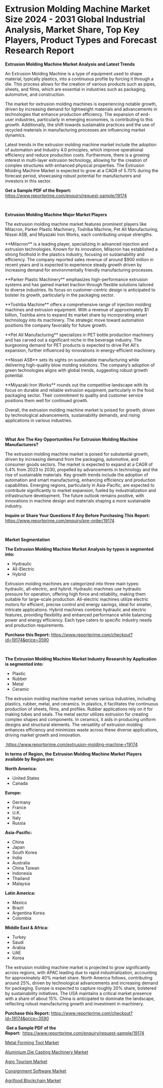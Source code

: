 <p><h1>Extrusion Molding Machine Market Size 2024 - 2031 Global Industrial Analysis, Market Share, Top Key Players, Product Types and Forecast Research Report</h1></p><p><strong>Extrusion Molding Machine Market Analysis and Latest Trends</strong></p>
<p><p>An Extrusion Molding Machine is a type of equipment used to shape material, typically plastics, into a continuous profile by forcing it through a die. This process allows for the creation of various products such as pipes, sheets, and films, which are essential in industries such as packaging, automotive, and construction. </p><p>The market for extrusion molding machines is experiencing notable growth, driven by increasing demand for lightweight materials and advancements in technologies that enhance production efficiency. The expansion of end-user industries, particularly in emerging economies, is contributing to this growth. Additionally, the shift towards sustainable practices and the use of recycled materials in manufacturing processes are influencing market dynamics.</p><p>Latest trends in the extrusion molding machine market include the adoption of automation and Industry 4.0 principles, which improve operational efficiency and reduce production costs. Furthermore, there is a growing interest in multi-layer extrusion technology, allowing for the creation of complex structures with enhanced physical properties. The Extrusion Molding Machine Market is expected to grow at a CAGR of 5.70% during the forecast period, showcasing robust potential for manufacturers and investors in this sector.</p></p>
<p><strong>Get a Sample PDF of the Report:&nbsp;</strong> <a href="https://www.reportprime.com/enquiry/request-sample/19174?utm_campaign=32&utm_medium=2&utm_source=Github&utm_content=ia&utm_term=22112024&utm_id=extrusion-molding-machine">https://www.reportprime.com/enquiry/request-sample/19174</a></p>
<p>&nbsp;</p>
<p><strong>Extrusion Molding Machine Major Market Players</strong></p>
<p><p>The extrusion molding machine market features prominent players like Milacron, Parker Plastic Machinery, Toshiba Machine, Pet All Manufacturing, Nissei ASB, and Miyazaki Iron Works, each contributing unique strengths.</p><p>**Milacron** is a leading player, specializing in advanced injection and extrusion technologies. Known for its innovation, Milacron has established a strong foothold in the plastics industry, focusing on sustainability and efficiency. The company reported sales revenue of around $900 million in recent years and is expected to experience steady growth driven by increasing demand for environmentally friendly manufacturing processes.</p><p>**Parker Plastic Machinery** emphasizes high-performance extrusion systems and has gained market traction through flexible solutions tailored to diverse industries. Its focus on customer-centric design is anticipated to bolster its growth, particularly in the packaging sector.</p><p>**Toshiba Machine** offers a comprehensive range of injection molding machines and extrusion equipment. With a revenue of approximately $1 billion, Toshiba aims to expand its market share by incorporating smart technology into its machinery. The strategic move toward automation positions the company favorably for future growth.</p><p>**Pet All Manufacturing** specializes in PET bottle production machinery and has carved out a significant niche in the beverage industry. The burgeoning demand for PET products is expected to drive Pet All's expansion, further influenced by innovations in energy-efficient machinery.</p><p>**Nissei ASB** sets its sights on sustainable manufacturing while delivering high-quality blow molding solutions. The company’s adoption of green technologies aligns with global trends, suggesting robust growth potential.</p><p>**Miyazaki Iron Works** rounds out the competitive landscape with its focus on durable and reliable extrusion equipment, particularly in the food packaging sector. Their commitment to quality and customer service positions them well for continued growth.</p><p>Overall, the extrusion molding machine market is poised for growth, driven by technological advancements, sustainability demands, and rising applications in various industries.</p></p>
<p>&nbsp;</p>
<p><strong>What Are The Key Opportunities For Extrusion Molding Machine Manufacturers?</strong></p>
<p><p>The extrusion molding machine market is poised for substantial growth, driven by increasing demand from the packaging, automotive, and consumer goods sectors. The market is expected to expand at a CAGR of 5.4% from 2023 to 2030, propelled by advancements in technology and the rise of sustainable materials. Key growth trends include the adoption of automation and smart manufacturing, enhancing efficiency and production capabilities. Emerging regions, particularly in Asia-Pacific, are expected to contribute significantly to market expansion, fueled by industrialization and infrastructure development. The future outlook remains positive, with innovations in machine design and materials shaping a more sustainable industry.</p></p>
<p><strong>Inquire or Share Your Questions If Any Before Purchasing This Report:</strong> <a href="https://www.reportprime.com/enquiry/pre-order/19174?utm_campaign=32&utm_medium=2&utm_source=Github&utm_content=ia&utm_term=22112024&utm_id=extrusion-molding-machine">https://www.reportprime.com/enquiry/pre-order/19174</a></p>
<p>&nbsp;</p>
<p><strong>Market Segmentation</strong></p>
<p><strong>The Extrusion Molding Machine Market Analysis by types is segmented into:</strong></p>
<p><ul><li>Hydraulic</li><li>All-Electric</li><li>Hybrid</li></ul></p>
<p><p>Extrusion molding machines are categorized into three main types: hydraulic, all-electric, and hybrid. Hydraulic machines use hydraulic pressure for operation, offering high force and reliability, making them suitable for large-scale production. All-electric machines utilize electric motors for efficient, precise control and energy savings, ideal for smaller, intricate applications. Hybrid machines combine hydraulic and electric features, providing flexibility and enhanced performance while balancing power and energy efficiency. Each type caters to specific industry needs and production requirements.</p></p>
<p><strong>Purchase this Report:&nbsp;</strong><a href="https://www.reportprime.com/checkout?id=19174&price=3590&utm_campaign=32&utm_medium=2&utm_source=Github&utm_content=ia&utm_term=22112024&utm_id=extrusion-molding-machine">https://www.reportprime.com/checkout?id=19174&price=3590</a></p>
<p>&nbsp;</p>
<p><strong>The Extrusion Molding Machine Market Industry Research by Application is segmented into:</strong></p>
<p><ul><li>Plastic</li><li>Rubber</li><li>Metal</li><li>Ceramic</li></ul></p>
<p><p>The extrusion molding machine market serves various industries, including plastics, rubber, metal, and ceramics. In plastics, it facilitates the continuous production of sheets, films, and profiles. Rubber applications rely on it for making tubes and seals. The metal sector utilizes extrusion for creating complex shapes and components. In ceramics, it aids in producing uniform designs and structural elements. The versatility of extrusion molding enhances efficiency and minimizes waste across these diverse applications, driving market growth and innovation.</p></p>
<p><a href="https://www.reportprime.com/extrusion-molding-machine-r19174?utm_campaign=32&utm_medium=2&utm_source=Github&utm_content=ia&utm_term=22112024&utm_id=extrusion-molding-machine">&nbsp;https://www.reportprime.com/extrusion-molding-machine-r19174</a></p>
<p><strong>In terms of Region, the Extrusion Molding Machine Market Players available by Region are:</strong></p>
<p>
    <p> <strong> North America: </strong>
        <ul>
            <li>United States</li>
            <li>Canada</li>
        </ul>
        </p> 
    <p> <strong> Europe: </strong>
        <ul>
            <li>Germany</li>
            <li>France</li>
            <li>U.K.</li>
            <li>Italy</li>
            <li>Russia</li>
        </ul>
        </p> 
    <p> <strong> Asia-Pacific: </strong>
        <ul>
            <li>China</li>
            <li>Japan</li>
            <li>South Korea</li>
            <li>India</li>
            <li>Australia</li>
            <li>China Taiwan</li>
            <li>Indonesia</li>
            <li>Thailand</li>
            <li>Malaysia</li>
        </ul>
        </p> 
    <p> <strong> Latin America: </strong>
        <ul>
            <li>Mexico</li>
            <li>Brazil</li>
            <li>Argentina Korea</li>
            <li>Colombia</li>
        </ul>
        </p> 
    <p> <strong> Middle East & Africa: </strong>
        <ul>
            <li>Turkey</li>
            <li>Saudi</li>
            <li>Arabia</li>
            <li>UAE</li>
            <li>Korea</li>
        </ul>
    </p>
    </p>
<p><p>The extrusion molding machine market is projected to grow significantly across regions, with APAC leading due to rapid industrialization, accounting for approximately 40% market share. North America follows, contributing around 25%, driven by technological advancements and increasing demand for packaging. Europe is expected to capture roughly 20% share, bolstered by sustainability initiatives. The USA maintains a critical market presence with a share of about 15%. China is anticipated to dominate the landscape, reflecting robust manufacturing growth and investment in machinery.</p></p>
<p><strong>Purchase this Report: </strong><a href="https://www.reportprime.com/checkout?id=19174&price=3590&utm_campaign=32&utm_medium=2&utm_source=Github&utm_content=ia&utm_term=22112024&utm_id=extrusion-molding-machine">https://www.reportprime.com/checkout?id=19174&price=3590</a></p>
<p>&nbsp;<strong>Get a Sample PDF of the Report:&nbsp;&nbsp;</strong><a href="https://www.reportprime.com/enquiry/request-sample/19174?utm_campaign=32&utm_medium=2&utm_source=Github&utm_content=ia&utm_term=22112024&utm_id=extrusion-molding-machine">https://www.reportprime.com/enquiry/request-sample/19174</a></p>
<p><strong></strong></p>
<p><p><a href="https://github.com/JakirUddin651/Market-Research-Report-List-1/blob/main/metal-forming-tool-market.md?utm_campaign=32&utm_medium=2&utm_source=Github&utm_content=ia&utm_term=22112024&utm_id=extrusion-molding-machine">Metal Forming Tool Market</a></p><p><a href="https://github.com/ashepherd82/Market-Research-Report-List-6/blob/main/aluminium-die-casting-machinery-market.md?utm_campaign=32&utm_medium=2&utm_source=Github&utm_content=ia&utm_term=22112024&utm_id=extrusion-molding-machine">Aluminium Die Casting Machinery Market</a></p><p><a href="https://www.linkedin.com/pulse/global-agro-tourism-market-size-andtrends-affecting-the107-mso1e?utm_campaign=32&utm_medium=2&utm_source=Github&utm_content=ia&utm_term=22112024&utm_id=extrusion-molding-machine">Agro Tourism Market</a></p><p><a href="https://issuu.com/reportprime-2/docs/consignment-software-market-size-20_2b01c380a6ed89?utm_campaign=32&utm_medium=2&utm_source=Github&utm_content=ia&utm_term=22112024&utm_id=extrusion-molding-machine">Consignment Software Market</a></p><p><a href="https://www.linkedin.com/pulse/according-market-research-agrifood-blockchain-size-growing-8al6e?utm_campaign=32&utm_medium=2&utm_source=Github&utm_content=ia&utm_term=22112024&utm_id=extrusion-molding-machine">Agrifood Blockchain Market</a></p></p>